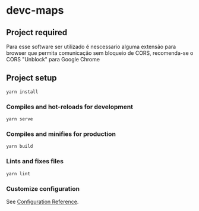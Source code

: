 # devc-maps

## Project required

Para esse software ser utilizado é nescessario alguma extensão para browser que permita comunicação sem bloqueio de CORS, recomenda-se o CORS "Unblock" para Google Chrome


## Project setup
```
yarn install
```

### Compiles and hot-reloads for development
```
yarn serve
```

### Compiles and minifies for production
```
yarn build
```

### Lints and fixes files
```
yarn lint
```

### Customize configuration
See [Configuration Reference](https://cli.vuejs.org/config/).
